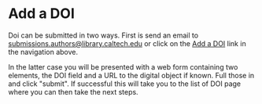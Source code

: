 Add a DOI
=========

Doi can be submitted in two ways. First is send an email
to [submissions.authors@library.caltech.edu](email:submissions.authors@library.caltech.edu) or click on the [Add a DOI](/add-a-doi) link
in the navigation above.

In the latter case you will be presented with a web form containing
two elements, the DOI field and a URL to the digital object if known.
Full those in and click "submit". If successful this will take you to the list of DOI page where you can then take the next steps.

